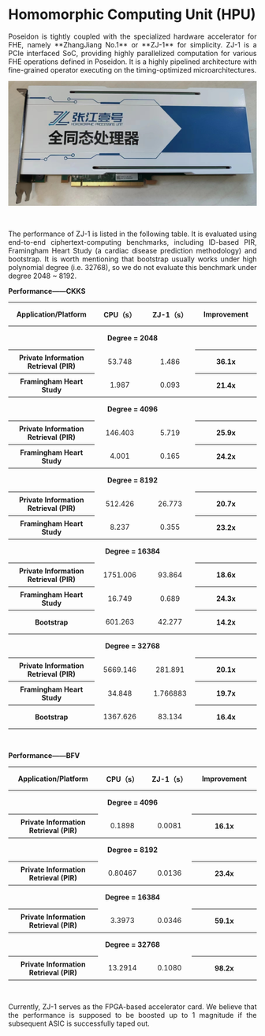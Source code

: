 # Homomorphic Computing Unit (HPU)

<div style="text-align: justify">
Poseidon is tightly coupled with the specialized hardware accelerator for FHE, namely **ZhangJiang No.1** or **ZJ-1** for simplicity. ZJ-1 is a PCIe interfaced SoC, providing highly parallelized computation for various FHE operations defined in Poseidon. It is a highly pipelined architecture with fine-grained operator executing on the timing-optimized microarchitectures.

<br>

![ZJ1](../Image/Overview/ZJ1.png)



<br>

The performance of ZJ-1 is listed in the following table. It is evaluated using end-to-end ciphertext-computing benchmarks, including ID-based PIR, Framingham Heart Study (a cardiac disease prediction methodology) and bootstrap. It is worth mentioning that bootstrap usually works under high polynomial degree (i.e. 32768), so we do not evaluate this benchmark under degree 2048 ~ 8192.


**Performance——CKKS**

<tbody> 
<table>
  <tr style="width:1300px; text-align:center; vertical-align:middle;height:40px;">
    <th style="width:1300px; text-align:center; vertical-align:middle;height:40px;" >
    Application/Platform 
    </th>
    <th style="width:1300px; text-align:center; vertical-align:middle;height:40px;">
    CPU（s） 
    </th>
    <th style="width:1300px; text-align:center; vertical-align:middle;height:40px;" >
    ZJ-1（s）  
    </th>
    <th style="width:1300px; text-align:center; vertical-align:middle;height:40px;" >
    Improvement     
    </th>
  </tr>
  <tr>
<th  colspan="4" style="width:1300px; text-align:center; vertical-align:middle;height:40px;">
Degree = 2048
</th>
 </tr>
  <tr style="width:1300px; text-align:center; vertical-align:middle;height:40px;" >
    <th style="width:1300px; text-align:center; vertical-align:middle;height:40px;" >
    Private Information Retrieval (PIR)
    </th >
    <td style="width:1300px; text-align:center; vertical-align:middle;height:40px;" >
      53.748
    </td>
    <td style="width:1300px; text-align:center; vertical-align:middle;height:40px;" >
      1.486
    </td>
    <th style="width:1300px; text-align:center; vertical-align:middle;height:40px;" >
      36.1x
    </th>
  </tr>
 <tr>
    <th style="width:1300px; text-align:center; vertical-align:middle;height:40px;" >
    Framingham Heart Study
    </th>
    <td style="width:1300px; text-align:center; vertical-align:middle;height:40px;" >
      1.987
    </td>
    <td style="width:1300px; text-align:center; vertical-align:middle;height:40px;" >
      0.093
    </td>
    <th style="width:1300px; text-align:center; vertical-align:middle;height:40px;" >
      21.4x
    </th>
  </tr>

  <tr>
<th  colspan="4" style="width:1300px; text-align:center; vertical-align:middle;height:40px;">
Degree = 4096
</th>
 </tr>
  <tr style="width:1300px; text-align:center; vertical-align:middle;height:40px;" >
    <th style="width:1300px; text-align:center; vertical-align:middle;height:40px;" >
    Private Information Retrieval (PIR)
    </th >
    <td style="width:1300px; text-align:center; vertical-align:middle;height:40px;" >
      146.403
    </td>
    <td style="width:1300px; text-align:center; vertical-align:middle;height:40px;" >
      5.719
    </td>
    <th style="width:1300px; text-align:center; vertical-align:middle;height:40px;" >
      25.9x
    </th>
  </tr>
 <tr>
    <th style="width:1300px; text-align:center; vertical-align:middle;height:40px;" >
    Framingham Heart Study
    </th>
    <td style="width:1300px; text-align:center; vertical-align:middle;height:40px;" >
      4.001
    </td>
    <td style="width:1300px; text-align:center; vertical-align:middle;height:40px;" >
      0.165
    </td>
    <th style="width:1300px; text-align:center; vertical-align:middle;height:40px;" >
      24.2x
    </th>
  </tr>

  <tr>
<th  colspan="4" style="width:1300px; text-align:center; vertical-align:middle;height:40px;">
Degree = 8192
</th>
 </tr>
  <tr style="width:1300px; text-align:center; vertical-align:middle;height:40px;" >
    <th style="width:1300px; text-align:center; vertical-align:middle;height:40px;" >
    Private Information Retrieval (PIR)
    </th >
    <td style="width:1300px; text-align:center; vertical-align:middle;height:40px;" >
      512.426
    </td>
    <td style="width:1300px; text-align:center; vertical-align:middle;height:40px;" >
      26.773
    </td>
    <th style="width:1300px; text-align:center; vertical-align:middle;height:40px;" >
      20.7x
    </th>
  </tr>
 <tr>
    <th style="width:1300px; text-align:center; vertical-align:middle;height:40px;" >
    Framingham Heart Study
    </th>
    <td style="width:1300px; text-align:center; vertical-align:middle;height:40px;" >
      8.237
    </td>
    <td style="width:1300px; text-align:center; vertical-align:middle;height:40px;" >
      0.355
    </td>
    <th style="width:1300px; text-align:center; vertical-align:middle;height:40px;" >
      23.2x
    </th>
  </tr>
  <tr>
<th  colspan="4" style="width:1300px; text-align:center; vertical-align:middle;height:40px;">
Degree = 16384
</th>
 </tr>
  <tr style="width:1300px; text-align:center; vertical-align:middle;height:40px;" >
    <th style="width:1300px; text-align:center; vertical-align:middle;height:40px;" >
    Private Information Retrieval (PIR)
    </th >
    <td style="width:1300px; text-align:center; vertical-align:middle;height:40px;" >
      1751.006
    </td>
    <td style="width:1300px; text-align:center; vertical-align:middle;height:40px;" >
      93.864
    </td>
    <th style="width:1300px; text-align:center; vertical-align:middle;height:40px;" >
      18.6x
    </th>
  </tr>
 <tr>
    <th style="width:1300px; text-align:center; vertical-align:middle;height:40px;" >
    Framingham Heart Study
    </th>
    <td style="width:1300px; text-align:center; vertical-align:middle;height:40px;" >
      16.749
    </td>
    <td style="width:1300px; text-align:center; vertical-align:middle;height:40px;" >
      0.689
    </td>
    <th style="width:1300px; text-align:center; vertical-align:middle;height:40px;" >
      24.3x
    </th>
  </tr>
 <tr>
    <th style="width:1300px; text-align:center; vertical-align:middle;height:40px;" >
    Bootstrap
    </th>
    <td style="width:1300px; text-align:center; vertical-align:middle;height:40px;" >
      601.263
    </td>
    <td style="width:1300px; text-align:center; vertical-align:middle;height:40px;" >
      42.277
    </td>
    <th style="width:1300px; text-align:center; vertical-align:middle;height:40px;" >
      14.2x
    </th>
  </tr>
    <tr>
<th  colspan="4" style="width:1300px; text-align:center; vertical-align:middle;height:40px;">
Degree = 32768
</th>
 </tr>
  <tr style="width:1300px; text-align:center; vertical-align:middle;height:40px;" >
    <th style="width:1300px; text-align:center; vertical-align:middle;height:40px;" >
    Private Information Retrieval (PIR)
    </th >
    <td style="width:1300px; text-align:center; vertical-align:middle;height:40px;" >
      5669.146
    </td>
    <td style="width:1300px; text-align:center; vertical-align:middle;height:40px;" >
      281.891
    </td>
    <th style="width:1300px; text-align:center; vertical-align:middle;height:40px;" >
      20.1x
    </th>
  </tr>
 <tr>
    <th style="width:1300px; text-align:center; vertical-align:middle;height:40px;" >
    Framingham Heart Study
    </th>
    <td style="width:1300px; text-align:center; vertical-align:middle;height:40px;" >
      34.848
    </td>
    <td style="width:1300px; text-align:center; vertical-align:middle;height:40px;" >
      1.766883
    </td>
    <th style="width:1300px; text-align:center; vertical-align:middle;height:40px;" >
      19.7x
    </th>
  </tr>
 <tr>
    <th style="width:1300px; text-align:center; vertical-align:middle;height:40px;" >
    Bootstrap
    </th>
    <td style="width:1300px; text-align:center; vertical-align:middle;height:40px;" >
      1367.626
    </td>
    <td style="width:1300px; text-align:center; vertical-align:middle;height:40px;" >
      83.134
    </td>
    <th style="width:1300px; text-align:center; vertical-align:middle;height:40px;" >
      16.4x
    </th>
  </tr>
 </tbody> 
</table>
<br>

**Performance——BFV**

<tbody> 
<table>
<tr style="width:1300px; text-align:center; vertical-align:middle;height:40px;">
    <th style="width:1300px; text-align:center; vertical-align:middle;height:40px;" >
    Application/Platform 
    </th>
    <th style="width:1300px; text-align:center; vertical-align:middle;height:40px;">
    CPU（s） 
    </th>
    <th style="width:1300px; text-align:center; vertical-align:middle;height:40px;" >
    ZJ-1（s）  
    </th>
    <th style="width:1300px; text-align:center; vertical-align:middle;height:40px;" >
    Improvement     
    </th>
  </tr>
  <tr>
<th  colspan="4" style="width:1300px; text-align:center; vertical-align:middle;height:40px;">
Degree = 4096
</th>
 </tr>
  <tr style="width:1300px; text-align:center; vertical-align:middle;height:40px;" >
    <th style="width:1300px; text-align:center; vertical-align:middle;height:40px;" >
    Private Information Retrieval (PIR)
    </th >
    <td style="width:1300px; text-align:center; vertical-align:middle;height:40px;" >
      0.1898
    </td>
    <td style="width:1300px; text-align:center; vertical-align:middle;height:40px;" >
      0.0081
    </td>
    <th style="width:1300px; text-align:center; vertical-align:middle;height:40px;" >
      16.1x
    </th>
  </tr>

<tr>
<th  colspan="4" style="width:1300px; text-align:center; vertical-align:middle;height:40px;">
Degree = 8192
</th>
 </tr>
  <tr style="width:1300px; text-align:center; vertical-align:middle;height:40px;" >
    <th style="width:1300px; text-align:center; vertical-align:middle;height:40px;" >
    Private Information Retrieval (PIR)
    </th >
    <td style="width:1300px; text-align:center; vertical-align:middle;height:40px;" >
      0.80467
    </td>
    <td style="width:1300px; text-align:center; vertical-align:middle;height:40px;" >
      0.0136
    </td>
    <th style="width:1300px; text-align:center; vertical-align:middle;height:40px;" >
      23.4x
    </th>
  </tr>

<tr>
<th  colspan="4" style="width:1300px; text-align:center; vertical-align:middle;height:40px;">
Degree = 16384
</th>
 </tr>
  <tr style="width:1300px; text-align:center; vertical-align:middle;height:40px;" >
    <th style="width:1300px; text-align:center; vertical-align:middle;height:40px;" >
    Private Information Retrieval (PIR)
    </th >
    <td style="width:1300px; text-align:center; vertical-align:middle;height:40px;" >
      3.3973
    </td>
    <td style="width:1300px; text-align:center; vertical-align:middle;height:40px;" >
      0.0346
    </td>
    <th style="width:1300px; text-align:center; vertical-align:middle;height:40px;" >
      59.1x
    </th>
  </tr>


  <tr>
<th  colspan="4" style="width:1300px; text-align:center; vertical-align:middle;height:40px;">
Degree = 32768
</th>
 </tr>
  <tr style="width:1300px; text-align:center; vertical-align:middle;height:40px;" >
    <th style="width:1300px; text-align:center; vertical-align:middle;height:40px;" >
    Private Information Retrieval (PIR)
    </th >
    <td style="width:1300px; text-align:center; vertical-align:middle;height:40px;" >
      13.2914
    </td>
    <td style="width:1300px; text-align:center; vertical-align:middle;height:40px;" >
      0.1080
    </td>
    <th style="width:1300px; text-align:center; vertical-align:middle;height:40px;" >
      98.2x
    </th>
  </tr>

</tbody>
</table>

<br>

Currently, ZJ-1 serves as the FPGA-based accelerator card. We believe that the performance is supposed to be boosted up to 1 magnitude if the subsequent ASIC is successfully taped out. 


</div>

